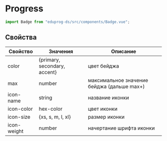 # Progress

```js
import Badge from "eduprog-ds/src/components/Badge.vue";
```

## Свойства

| Свойство    | Значения                     | Описание                                   |
| ----------- | ---------------------------- | ------------------------------------------ |
| color       | {primary, secondary, accent} | цвет бейджа                                |
| max         | number                       | максимальное значение бейджа (дальше max+) |
| icon-name   | string                       | название иконки                            |
| icon-color  | hex-color                    | цвет иконки                                |
| icon-size   | {xs, s, m, l, xl}            | размер иконки                              |
| icon-weight | number                       | начертание шрифта иконки                   |
